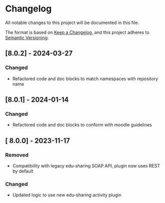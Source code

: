 # Changelog

All notable changes to this project will be documented in this file.

The format is based on [Keep a Changelog](https://keepachangelog.com/en/1.0.0/),
and this project adheres to [Semantic Versioning](https://semver.org/spec/v2.0.0.html).

## [8.0.2] - 2024-03-27

### Changed

- Refactored code and doc blocks to match namespaces with repository name

## [8.0.1] - 2024-01-14

### Changed

- Refactored code and doc blocks to conform with moodle guidelines

## [ 8.0.0] - 2023-11-17

### Removed

- Compatibility with legacy edu-sharing SOAP API, plugin now uses REST by default

### Changed

- Updated logic to use new edu-sharing activity plugin